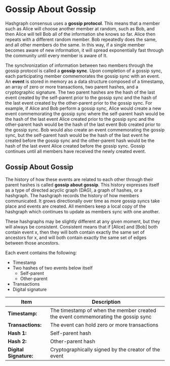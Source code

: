 # Gossip About Gossip

Hashgraph consensus uses a **gossip protocol**. This means that a member such as Alice will choose another member at random, such as Bob, and then Alice will tell Bob all of the information she knows so far. Alice then repeats with a different random member. Bob repeatedly does the same, and all other members do the same. In this way, if a single member becomes aware of new information, it will spread exponentially fast through the community until every member is aware of It.

The synchronization of information between two members through the gossip protocol is called a **gossip sync**. Upon completion of a gossip sync, each participating member commemorates the gossip sync with an event. An **event** is stored in memory as a data structure composed of a timestamp, an array of zero or more transactions, two parent hashes, and a cryptographic signature. The two parent hashes are the hash of the last event created by the self-parent prior to the gossip sync and the hash of the last event created by the other-parent prior to the gossip sync. For example, if Alice and Bob perform a gossip sync, Alice would create a new event commemorating the gossip sync where the self-parent hash would be the hash of the last event Alice created prior to the gossip sync and the other-parent hash would be the hash of the last event Bob created prior to the gossip sync. Bob would also create an event commemorating the gossip sync, but the self-parent hash would be the hash of the last event he created before the gossip sync and the other-parent hash would be the hash of the last event Alice created before the gossip sync. Gossip continues until all members have received the newly created event.

## Gossip About Gossip

The history of how these events are related to each other through their parent hashes is called **gossip about gossip**. This history expresses itself as a type of directed acyclic graph (DAG), a graph of hashes, or a hashgraph. The hashgraph records the history of how members communicated. It grows directionally over time as more gossip syncs take place and events are created. All members keep a local copy of the hashgraph which continues to update as members sync with one another.

These hashgraphs may be slightly different at any given moment, but they will always be consistent. Consistent means that if \[Alice] and \[Bob] both contain event x, then they will both contain exactly the same set of ancestors for x, and will both contain exactly the same set of edges between those ancestors.

Each event contains the following:

- Timestamp
- Two hashes of two events below itself
  - Self-parent
  - Other-parent
- Transactions
- Digital signature

| Item                                   | Description                                                                      |
| -------------------------------------- | -------------------------------------------------------------------------------- |
| **Timestamp:**         | The timestamp of when the member created the event commemorating the gossip sync |
| **Transactions:**      | The event can hold zero or more transactions                                     |
| **Hash 1:**            | Self-parent hash                                                                 |
| **Hash 2:**            | Other-parent hash                                                                |
| **Digital Signature:** | Cryptographically signed by the creator of the event                             |
